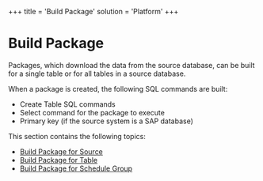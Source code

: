 +++
title = 'Build Package'
solution = 'Platform'
+++

# Build Package

Packages, which download the data from the source database, can be built
for a single table or for all tables in a source database.

When a package is created, the following SQL commands are built:

  - Create Table SQL commands
  - Select command for the package to execute
  - Primary key (if the source system is a SAP database)

This section contains the following topics:

  - [Build Package for
    Source](Register_and_Use_Sources.htm#Build_Package_for_Source)
  - [Build Package for Table](Build_Package_for_Table.htm)
  - [Build Package for Schedule
    Group](Build_Package_for_Schedule_Group.htm)
